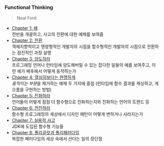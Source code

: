 ### Functional Thinking
> Neal Ford

* [Chapter 1: 왜](Chapter1_Why.md)  
  전반을 개괄하고, 사고의 전환에 대한 예제를 보여줌
* [Chapter 2: 전환](Chapter2_Shift.md)  
  객체지향적이고 명령형적인 개발자의 시점을 함수형적인 개발자의 시점으로 전환하는 점진적인 과정 설명
* [Chapter 3: 양도하라](Chapter3_Cede.md)  
  프로그래밍 언어나 런타임에 양도해버릴 수 있는 잡다한 일들의 예를 보여주고, 이런 예가 배후에서 어떻게 동작하는가
* [Chapter 4: 열심히보다는 현명하게](Chapter4_Smarter_Not_Harder.md)  
  *움직이는 부분*을 제거하는 예제 두 가지에 중점 (런타임에 함수 결과를 캐싱하고, 게으름을 구현하는 방법)
* [Chapter 5: 진화하라](Chapter5_Evolve.md)  
  언어들이 어떻게 점점 더 함수형으로 진화하는지와 진화하는 언어의 트렌드 등
* [Chapter 6: 전진하라](Chapter6_Advance.md)  
  함수형 프로그래밍의 세상에서 디자인 패턴이 어떻게 변하거나 사라지는가
* [Chapter 7: 실용적 사고](Chapter7_Practical_Thinking.md)  
  JDK에 도입된 함수형 기능들
* [Chapter 8: 폴리글랏과 폴리패러다임](Chapter8_Polyglot_And_Polyparadigm.md)  
  복잡한 패러다임의 세상 속에서 산다는 일의 장단점

